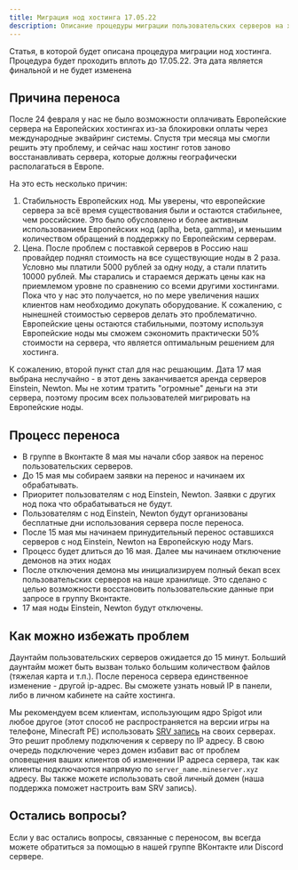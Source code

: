 ```yaml
---
title: Миграция нод хостинга 17.05.22
description: Описание процедуры миграции пользовательских серверов на хостинге. Дата миграции - 17.05.22.
---
```


Статья, в которой будет описана процедура миграции нод хостинга. Процедура будет проходить вплоть до 17.05.22. Эта дата является финальной и не будет изменена

## Причина переноса
После 24 февраля у нас не было возможности оплачивать Европейские сервера на Европейских хостингах из-за блокировки оплаты через международные эквайринг системы. Спустя три месяца мы смогли решить эту проблему, и сейчас наш хостинг готов заново восстанавливать сервера, которые должны географически располагаться в Европе. 

На это есть несколько причин:
1. Стабильность Европейских нод. Мы уверены, что европейские сервера за всё время существования были и остаются стабильнее, чем российские. Это было обусловлено и более активным использованием Европейских нод (aplha, beta, gamma), и меньшим количеством обращений в поддержку по Европейским серверам. 
2. Цена. После проблем с поставкой серверов в Россию наш провайдер поднял стоимость на все существующие ноды в 2 раза. Условно мы платили 5000 рублей за одну ноду, а стали платить 10000 рублей. Мы старались и стараемся держать цены как на приемлемом уровне по сравнению со всеми другими хостингами. Пока что у нас это получается, но по мере увеличения наших клиентов нам необходимо докупать оборудование. К сожалению, с нынешней стоимостью серверов делать это проблематично. Европейские цены остаются стабильными, поэтому используя Европейские ноды мы сможем сэкономить практически 50% стоимости на сервера, что является оптимальным решением для хостинга. 

К сожалению, второй пункт стал для нас решающим. Дата 17 мая выбрана неслучайно - в этот день заканчивается аренда серверов Einstein, Newton. Мы не хотим тратить "огромные" деньги на эти сервера, поэтому просим всех пользователей мигрировать на Европейские ноды.  

## Процесс переноса
- В группе в Вконтакте 8 мая мы начали сбор заявок на перенос пользовательских серверов.  
- До 15 мая мы собираем заявки на перенос и начинаем их обрабатывать. 
- Приоритет пользователям с нод Einstein, Newton. Заявки с других нод пока что обрабатываться не будут.
- Пользователям с нод Einstein, Newton будут организованы бесплатные дни использования сервера после переноса. 
- После 15 мая мы начинаем принудительный перенос оставшихся серверов с нод Einstein, Newton на Европейскую ноду Mars. 
- Процесс будет длиться до 16 мая. Далее мы начинаем отключение демонов на этих нодах
- После отключения демона мы инициализируем полный бекап всех пользовательских серверов на наше хранилище. Это сделано с целью возможности восстановить пользовательские данные при запросе в группу Вконтакте. 
- 17 мая ноды Einstein, Newton будут отключены. 

## Как можно избежать проблем
Даунтайм пользовательских серверов ожидается до 15 минут. Больший даунтайм может быть вызван только большим количеством файлов (тяжелая карта и т.п.). После переноса сервера единственное изменение - другой ip-адрес. Вы сможете узнать новый IP в панели, либо в личном кабинете на сайте хостинга. 

Мы рекомендуем всем клиентам, использующим ядро Spigot или любое другое (этот способ не распространяется на версии игры на телефоне, Minecraft PE) использовать [SRV запись](guides/configure-domain) на своих серверах. Это решит проблему подключения к серверу по IP адресу. 
В свою очередь подключение через домен избавит вас от проблем оповещения ваших клиентов об изменении IP адреса сервера, так как клиенты подключаются напрямую по `server_name.mineserver.xyz` адресу. Вы также можете использовать свой личный домен (наша поддержка поможет настроить вам SRV запись).

## Остались вопросы?
Если у вас остались вопросы, связанные с переносом, вы всегда можете обратиться за помощью в нашей группе ВКонтакте или Discord сервере.
